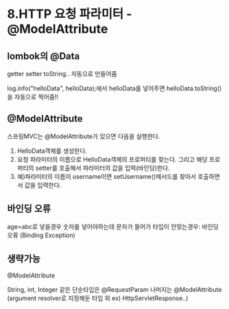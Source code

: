 # 8.HTTP 요청 파라미터 - @ModelAttribute  

## lombok의 @Data
getter setter toString.. 자동으로 만들어줌

log.info("helloData", helloData);에서 helloData를 넣어주면 helloData.toString()을 자동으로 찍어줌!!

## @ModelAttribute
스프링MVC는  @ModelAttribute가 있으면 다음을 실행한다.
1. HelloData객체를 생성한다.
2. 요청 파라미터의 이름으로 HelloData객체의 프로퍼티를 찾는다. 그리고 해당 프로퍼티의 setter를 호출해서 파라미터의 값을 입력(바인딩)한다.
3. 예)파라미터의 이름이 username이면 setUsername()메서드를 찾아서 호출하면서 값을 입력한다.

## 바인딩 오류
age=abc로 넣을경우 숫자를 넣어야하는데 문자가 들어가 타입이 안맞는경우: 바인딩 오류 (Binding Exception)

## 생략가능
@ModelAttribute

String, int, Integer 같은 단순타입은 @RequestParam
나머지는 @ModelAttribute (argument resolver로 지정해둔 타입 외 ex) HttpServletResponse..)
